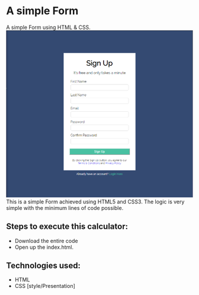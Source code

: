 # A simple Form
 A simple Form using HTML & CSS.
 ![title-pic](img/final.png)
 <br>
 This is a simple Form achieved using HTML5 and CSS3. The logic is very simple with the minimum lines of code possible.
 
## Steps to execute this calculator:
- Download the entire code 
- Open up the index.html.

## Technologies used: 
- HTML
- CSS [style/Presentation]

